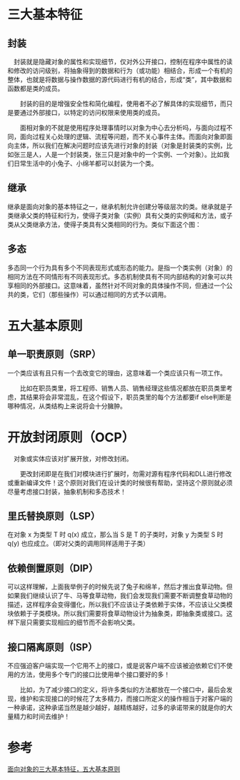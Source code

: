 # 三大基本特征
## 封装
　封装就是隐藏对象的属性和实现细节，仅对外公开接口，控制在程序中属性的读和修改的访问级别，将抽象得到的数据和行为（或功能）相结合，形成一个有机的整体，也就是将数据与操作数据的源代码进行有机的结合，形成“类”，其中数据和函数都是类的成员。

　　封装的目的是增强安全性和简化编程，使用者不必了解具体的实现细节，而只是要通过外部接口，以特定的访问权限来使用类的成员。

　　面相对象的不就是使用程序处理事情时以对象为中心去分析吗，与面向过程不同，面向过程关心处理的逻辑、流程等问题，而不关心事件主体。而面向对象即面向主体，所以我们在解决问题时应该先进行对象的封装（对象是封装类的实例，比如张三是人，人是一个封装类，张三只是对象中的一个实例、一个对象）。比如我们日常生活中的小兔子、小绵羊都可以封装为一个类。

## 继承

继承是面向对象的基本特征之一，继承机制允许创建分等级层次的类。继承就是子类继承父类的特征和行为，使得子类对象（实例）具有父类的实例域和方法，或子类从父类继承方法，使得子类具有父类相同的行为。类似下面这个图：

## 多态

多态同一个行为具有多个不同表现形式或形态的能力。是指一个类实例（对象）的相同方法在不同情形有不同表现形式。多态机制使具有不同内部结构的对象可以共享相同的外部接口。这意味着，虽然针对不同对象的具体操作不同，但通过一个公共的类，它们（那些操作）可以通过相同的方式予以调用。

# 五大基本原则

## 单一职责原则（SRP）

一个类应该有且只有一个去改变它的理由，这意味着一个类应该只有一项工作。

　　比如在职员类里，将工程师、销售人员、销售经理这些情况都放在职员类里考虑，其结果将会非常混乱，在这个假设下，职员类里的每个方法都要if else判断是哪种情况，从类结构上来说将会十分臃肿。

# 开放封闭原则（OCP）

　对象或实体应该对扩展开放，对修改封闭。

　　更改封闭即是在我们对模块进行扩展时，勿需对源有程序代码和DLL进行修改或重新编译文件！这个原则对我们在设计类的时候很有帮助，坚持这个原则就必须尽量考虑接口封装，抽象机制和多态技术！

## 里氏替换原则（LSP）

在对象 x 为类型 T 时 q(x) 成立，那么当 S 是 T 的子类时，对象 y 为类型 S 时 q(y) 也应成立。（即对父类的调用同样适用于子类）

## 依赖倒置原则（DIP）

可以这样理解，上面我举例子的时候先说了兔子和绵羊，然后才推出食草动物。但如果我们继续认识了牛、马等食草动物，我们会发现我们需要不断调整食草动物的描述，这样程序会变得僵化，所以我们不应该让子类依赖于实体，不应该让父类模块依赖于子类模块。所以我们需要将食草动物设计为抽象类，即抽象类或接口。这样下层只需要实现相应的细节而不会影响父类。

## 接口隔离原则（ISP）

不应强迫客户端实现一个它用不上的接口，或是说客户端不应该被迫依赖它们不使用的方法，使用多个专门的接口比使用单个接口要好的多！

　　比如，为了减少接口的定义，将许多类似的方法都放在一个接口中，最后会发现，维护和实现接口的时候花了太多精力，而接口所定义的操作相当于对客户端的一种承诺，这种承诺当然是越少越好，越精练越好，过多的承诺带来的就是你的大量精力和时间去维护！

# 参考

[面向对象的三大基本特征，五大基本原则](https://www.cnblogs.com/fzz9/p/8973315.html)
